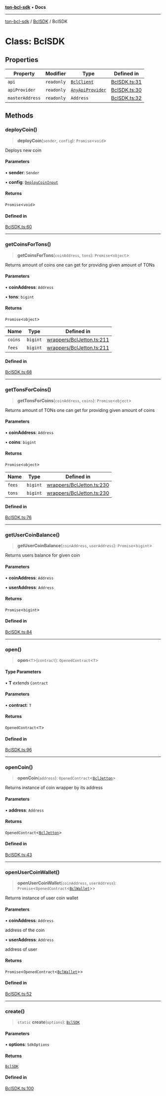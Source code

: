 [**ton-bcl-sdk**](../../README.md) • **Docs**

***

[ton-bcl-sdk](../../README.md) / [BclSDK](../README.md) / BclSDK

# Class: BclSDK

## Properties

| Property | Modifier | Type | Defined in |
| ------ | ------ | ------ | ------ |
| `api` | `readonly` | [`BclClient`](../../client/BclClient/classes/BclClient.md) | [BclSDK.ts:31](https://github.com/ton-fun-tech/ton-bcl-sdk/blob/7a6b80908ebab30efbdc8b1f59fd42fa681bf4aa/src/BclSDK.ts#L31) |
| `apiProvider` | `readonly` | [`AnyApiProvider`](../type-aliases/AnyApiProvider.md) | [BclSDK.ts:30](https://github.com/ton-fun-tech/ton-bcl-sdk/blob/7a6b80908ebab30efbdc8b1f59fd42fa681bf4aa/src/BclSDK.ts#L30) |
| `masterAddress` | `readonly` | `Address` | [BclSDK.ts:32](https://github.com/ton-fun-tech/ton-bcl-sdk/blob/7a6b80908ebab30efbdc8b1f59fd42fa681bf4aa/src/BclSDK.ts#L32) |

## Methods

### deployCoin()

> **deployCoin**(`sender`, `config`): `Promise`\<`void`\>

Deploys new coin

#### Parameters

• **sender**: `Sender`

• **config**: [`DeployCoinInput`](../../wrappers/BclMaster/type-aliases/DeployCoinInput.md)

#### Returns

`Promise`\<`void`\>

#### Defined in

[BclSDK.ts:60](https://github.com/ton-fun-tech/ton-bcl-sdk/blob/7a6b80908ebab30efbdc8b1f59fd42fa681bf4aa/src/BclSDK.ts#L60)

***

### getCoinsForTons()

> **getCoinsForTons**(`coinAddress`, `tons`): `Promise`\<`object`\>

Returns amount of coins one can get for providing given amount of TONs

#### Parameters

• **coinAddress**: `Address`

• **tons**: `bigint`

#### Returns

`Promise`\<`object`\>

| Name | Type | Defined in |
| ------ | ------ | ------ |
| `coins` | `bigint` | [wrappers/BclJetton.ts:211](https://github.com/ton-fun-tech/ton-bcl-sdk/blob/7a6b80908ebab30efbdc8b1f59fd42fa681bf4aa/src/wrappers/BclJetton.ts#L211) |
| `fees` | `bigint` | [wrappers/BclJetton.ts:211](https://github.com/ton-fun-tech/ton-bcl-sdk/blob/7a6b80908ebab30efbdc8b1f59fd42fa681bf4aa/src/wrappers/BclJetton.ts#L211) |

#### Defined in

[BclSDK.ts:68](https://github.com/ton-fun-tech/ton-bcl-sdk/blob/7a6b80908ebab30efbdc8b1f59fd42fa681bf4aa/src/BclSDK.ts#L68)

***

### getTonsForCoins()

> **getTonsForCoins**(`coinAddress`, `coins`): `Promise`\<`object`\>

Returns amount of TONs one can get for providing given amount of coins

#### Parameters

• **coinAddress**: `Address`

• **coins**: `bigint`

#### Returns

`Promise`\<`object`\>

| Name | Type | Defined in |
| ------ | ------ | ------ |
| `fees` | `bigint` | [wrappers/BclJetton.ts:230](https://github.com/ton-fun-tech/ton-bcl-sdk/blob/7a6b80908ebab30efbdc8b1f59fd42fa681bf4aa/src/wrappers/BclJetton.ts#L230) |
| `tons` | `bigint` | [wrappers/BclJetton.ts:230](https://github.com/ton-fun-tech/ton-bcl-sdk/blob/7a6b80908ebab30efbdc8b1f59fd42fa681bf4aa/src/wrappers/BclJetton.ts#L230) |

#### Defined in

[BclSDK.ts:76](https://github.com/ton-fun-tech/ton-bcl-sdk/blob/7a6b80908ebab30efbdc8b1f59fd42fa681bf4aa/src/BclSDK.ts#L76)

***

### getUserCoinBalance()

> **getUserCoinBalance**(`coinAddress`, `userAddress`): `Promise`\<`bigint`\>

Returns users balance for given coin

#### Parameters

• **coinAddress**: `Address`

• **userAddress**: `Address`

#### Returns

`Promise`\<`bigint`\>

#### Defined in

[BclSDK.ts:84](https://github.com/ton-fun-tech/ton-bcl-sdk/blob/7a6b80908ebab30efbdc8b1f59fd42fa681bf4aa/src/BclSDK.ts#L84)

***

### open()

> **open**\<`T`\>(`contract`): `OpenedContract`\<`T`\>

#### Type Parameters

• **T** *extends* `Contract`

#### Parameters

• **contract**: `T`

#### Returns

`OpenedContract`\<`T`\>

#### Defined in

[BclSDK.ts:96](https://github.com/ton-fun-tech/ton-bcl-sdk/blob/7a6b80908ebab30efbdc8b1f59fd42fa681bf4aa/src/BclSDK.ts#L96)

***

### openCoin()

> **openCoin**(`address`): `OpenedContract`\<[`BclJetton`](../../wrappers/BclJetton/classes/BclJetton.md)\>

Returns instance of coin wrapper by its address

#### Parameters

• **address**: `Address`

#### Returns

`OpenedContract`\<[`BclJetton`](../../wrappers/BclJetton/classes/BclJetton.md)\>

#### Defined in

[BclSDK.ts:43](https://github.com/ton-fun-tech/ton-bcl-sdk/blob/7a6b80908ebab30efbdc8b1f59fd42fa681bf4aa/src/BclSDK.ts#L43)

***

### openUserCoinWallet()

> **openUserCoinWallet**(`coinAddress`, `userAddress`): `Promise`\<`OpenedContract`\<[`BclWallet`](../../wrappers/BclWallet/classes/BclWallet.md)\>\>

Returns instance of user coin wallet

#### Parameters

• **coinAddress**: `Address`

address of the coin

• **userAddress**: `Address`

address of user

#### Returns

`Promise`\<`OpenedContract`\<[`BclWallet`](../../wrappers/BclWallet/classes/BclWallet.md)\>\>

#### Defined in

[BclSDK.ts:52](https://github.com/ton-fun-tech/ton-bcl-sdk/blob/7a6b80908ebab30efbdc8b1f59fd42fa681bf4aa/src/BclSDK.ts#L52)

***

### create()

> `static` **create**(`options`): [`BclSDK`](BclSDK.md)

#### Parameters

• **options**: `SdkOptions`

#### Returns

[`BclSDK`](BclSDK.md)

#### Defined in

[BclSDK.ts:100](https://github.com/ton-fun-tech/ton-bcl-sdk/blob/7a6b80908ebab30efbdc8b1f59fd42fa681bf4aa/src/BclSDK.ts#L100)
